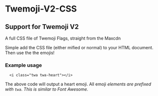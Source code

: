 # Twemoji-V2-CSS
## Support for Twemoji V2
A full CSS file of Twemoji Flags, straight from the Maxcdn

Simple add the CSS file (either mified or normal) to your HTML document. Then use the the emojis!

### Example usage
```
  <i class="twa twa-heart"></i>
```

The above code will output a heart emoji. All emoji <i> elements are prefixed with `twa`. This is similar to Font Awesome.
